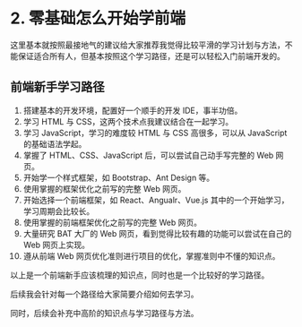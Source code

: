 # 2. 零基础怎么开始学前端

这里基本就按照最接地气的建议给大家推荐我觉得比较平滑的学习计划与方法，不能保证适合所有人，但基本按照这个学习路径，还是可以轻松入门前端开发的。

## 前端新手学习路径

1. 搭建基本的开发环境，配置好一个顺手的开发 IDE，事半功倍。
2. 学习 HTML 与 CSS，这两个技术点我建议结合在一起学习。
3. 学习 JavaScript，学习的难度较 HTML 与 CSS 高很多，可以从 JavaScript 的基础语法学起。
4. 掌握了 HTML、CSS、JavaScript 后，可以尝试自己动手写完整的 Web 网页。
5. 开始学一个样式框架，如 Bootstrap、Ant Design 等。
6. 使用掌握的框架优化之前写的完整 Web 网页。
7. 开始选择一个前端框架，如 React、Angualr、Vue.js 其中的一个开始学习，学习周期会比较长。
8. 使用掌握的前端框架优化之前写的完整 Web 网页。
9. 大量研究 BAT 大厂的 Web 网页，看到觉得比较有趣的功能可以尝试在自己的 Web 网页上实现。
10. 遵从前端 Web 网页优化准则进行项目的优化，掌握准则中不懂的知识点。

以上是一个前端新手应该梳理的知识点，同时也是一个比较好的学习路径。

后续我会针对每一个路径给大家简要介绍如何去学习。

同时，后续会补充中高阶的知识点与学习路径与方法。



